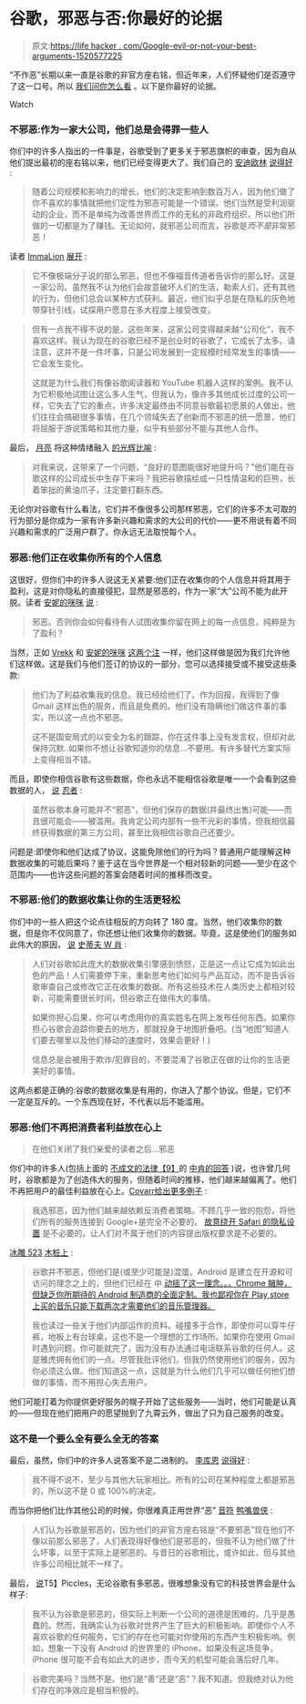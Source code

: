 # 谷歌，邪恶与否:你最好的论据

> 原文:[https://life hacker . com/Google-evil-or-not-your-best-arguments-1520577225](https://lifehacker.com/google-evil-or-not-your-best-arguments-1520577225)

“不作恶”长期以来一直是谷歌的非官方座右铭，但近年来，人们怀疑他们是否遵守了这一口号。所以 [我们问你怎么看](https://lifehacker.com/google-evil-or-not-1517275069) 。以下是你最好的论据。

Watch

### 不邪恶:作为一家大公司，他们总是会得罪一些人

你们中的许多人指出的一件事是，谷歌受到了更多关于邪恶旗帜的审查，因为自从他们提出最初的座右铭以来，他们已经变得更大了。我们自己的 [安迪欧林](http://andyoooo.kinja.com/) [说得好](https://lifehacker.com/1517566622) :

> 随着公司规模和影响力的增长，他们的决定影响到数百万人，因为他们做了你不喜欢的事情就把他们定性为邪恶可能是一个错误。他们当然是受利润驱动的企业，而不是单纯为改善世界而工作的无私的非政府组织，所以他们所做的一切都是为了赚钱。无论如何，就邪恶公司而言，谷歌是*而不是*非常邪恶！

读者 [ImmaLion](http://bokusatsu_tenshi.kinja.com/) [展开](https://lifehacker.com/1517725521) :

> 它不像极端分子说的那么邪恶，但也不像福音传道者告诉你的那么好。这是一家公司。虽然我不认为他们会故意破坏人们的生活，勒索人们，还有其他的行为，但他们总会以某种方式获利。最近，他们似乎总是在隐私的灰色地带穿针引线，试探用户愿意在多大程度上接受改变。

> 但有一点我不得不说的是，这些年来，这家公司变得越来越“公司化”，我不喜欢这样。我认为现在的谷歌已经不是创业时的谷歌了，它成长了太多。请注意，这并不是一件坏事，只是公司发展到一定规模时经常发生的事情——它会发生变化。
> 
> 这就是为什么我们有像谷歌阅读器和 YouTube 机器人这样的案例。我不认为它积极地试图让这么多人生气，但我认为，像许多其他成长过度的公司一样，它失去了它的重点，许多决定最终由不同意谷歌最初愿景的人做出，他们往往会搞砸很多事情，在几个领域失去了创新而不邪恶的统一愿景，他们将屈服于游说策略和其他力量，似乎有些部分不能与其他人合作。

最后， [月亮](http://saved.kinja.com/) 将这种情绪融入 [的光辉比喻](https://lifehacker.com/1517873296) :

> 对我来说，这带来了一个问题，“良好的意图能很好地提升吗？”他们能在谷歌这样的公司成长中生存下来吗？我把谷歌描绘成一只性情温和的巨熊，长着笨拙的黄油爪子，注定要打翻东西。

无论你对谷歌有什么看法，它们并不像很多公司那样邪恶，它们的许多不太可取的行为部分是你成为一家有许多新兴趣和需求的大公司的代价——更不用说有着不同兴趣和需求的广泛用户群了。你永远无法取悦每个人。

### 邪恶:他们正在收集你所有的个人信息

这很好，但你们中的许多人说这无关紧要:他们正在收集你的个人信息并将其用于盈利，这是对你隐私的直接侵犯，显然是邪恶的，作为一家“大”公司不能为此开脱。读者 [安妮的咪咪](http://anniesboobz.kinja.com/) [说](https://lifehacker.com/evil-how-else-would-you-view-someone-trying-to-collec-1517587204) :

> 邪恶。否则你会如何看待有人试图收集你留在网上的每一点信息，纯粹是为了盈利？

当然，正如 [Vrekk](http://vrekk.kinja.com/) 和 [安妮的咪咪](http://anniesboobz.kinja.com/) [这两个注](https://lifehacker.com/evil-how-else-would-you-view-someone-trying-to-collec-1517587204) 一样，他们这样做是因为我们允许他们这样做。这是我们与他们签订的协议的一部分，您可以选择接受或不接受这些条款:

> 他们为了利益收集我的信息。我已经给他们了。作为回报，我得到了像 Gmail 这样出色的服务，而且是免费的。他们没有隐瞒他们做这件事的事实，所以这一点也不邪恶。
> 
> 这不是国安局式的以安全为名的跟踪，你在这件事上没有发言权，但却对此保持沉默..如果你不想让谷歌知道你的信息...不要用。有许多替代方案实际上变得相当不错。

而且，即使你相信谷歌有这些数据，你也永远不能相信谷歌是唯一一个会看到这些数据的人， [说](https://lifehacker.com/1517806234) [忍者](http://ninjacharlie.kinja.com/) :

> 虽然谷歌本身可能并不“邪恶”，但他们保存的数据(并最终出售)可能——而且很可能会——被滥用。我肯定公司内部有一些不光彩的事情，但我相信最终获得数据的第三方公司，甚至比我相信谷歌自己还要少。

问题是:即使你和他们达成了协议，这能免除他们的行为吗？普通用户能理解这种数据收集的可能后果吗？鉴于这在当今世界是一个相对较新的问题——至少在这个范围内——也许这些问题的答案会随着时间的推移而改变。

### 不邪恶:他们的数据收集让你的生活更轻松

你们中的一些人把这个论点往相反的方向转了 180 度。当然，他们收集你的数据，但是你不仅同意了，你还想让他们收集你的数据。毕竟，这是使他们的服务如此伟大的原因， [说](https://lifehacker.com/1517729875) [史蒂夫 W 肖](http://steve-w-schow.kinja.com/) :

> 人们对谷歌如此庞大的数据收集引擎感到愤怒，正是这一点让它成为如此出色的产品！人们需要停下来，重新思考他们如何与产品互动，而不是告诉谷歌审查自己或修改它正在收集的数据。所有这些技术在人类历史上都相对较新，可能需要很长时间，但谷歌正在做伟大的事情。
> 
> 如果你担心后果，你可以考虑用你的真实姓名在网上发布任何东西。如果你担心谷歌会追踪你要去的地方，那就投身于地图折叠吧。(当“地图”知道人们要去哪里以及他们移动的速度时，效果会更好！)
> 
> 信息总是会被用于欺诈/犯罪目的，不要混淆了谷歌正在做的让你的生活更美好的事情。

这两点都是正确的:谷歌的数据收集是有用的，你进入了那个协议。但是，它们不一定是互斥的。一个东西现在好，不代表以后不能滥用。

### 邪恶:他们不再把消费者利益放在心上

> 在他们关闭了我们亲爱的读者之后...邪恶

你们中的许多人(包括上面的 [不成文的法律【9】](http://unwritten_law9.kinja.com/)的 [中肯的回答](https://lifehacker.com/1517560959) )说，也许曾几何时，谷歌都是为了创造伟大的服务，但随着时间的推移，他们越来越偏离了。他们不再把用户的最佳利益放在心上。[Covarr](http://covarr.kinja.com/)[给出更多例子](http://lifehacker.com/im-gonna-go-with-evil-because-of-their-increasing-relia-1517584164) :

> 我选邪恶，因为他们越来越依赖反消费者策略。不顾几乎一致的抱怨，将他们所有的服务连接到 Google+是完全不必要的。 [故意绕开 Safari 的隐私设置](http://www.businessinsider.com/google-tracking-apple-users-2012-2) 是不必要的。让人们对不属于他们的内容提出版权要求是不必要的。

[冰雕 523](http://icedrake-523.kinja.com/) [木桩上](https://lifehacker.com/1517639086) :

> 谷歌并不邪恶，但他们是(或至少可能是)混蛋。Android 是建立在开源和可访问的理念之上的，但他们已经在 中 [动摇了这一理念。。。Chrome 臃肿，但缺乏你所期待的 Android 制造商的全面定制。我也鄙视你在 Play store 上买的音乐只能下载两次才需要他们的音乐管理器。](http://arstechnica.com/gadgets/2013/10/googles-iron-grip-on-android-controlling-open-source-by-any-means-necessary/)
> 
> 我也读过一些关于他们内部运作的资料。碰撞多于合作，即使你可以穿牛仔裤，地板上有台球桌，这也不是一个理想的工作场所。如果你在使用 Gmail 时遇到问题，你可能就完了，因为没有办法通过电话联系谷歌的任何人。这是雅虎拥有他们的一点。尽管我批评他们，但我仍然使用他们的服务，因为你必须这么做。他们知道这一点，这就是为什么他们几乎可以做任何他们想做的事情，而不用担心失去用户。

他们可能打着为你提供更好服务的幌子开始了这些服务——当时，他们可能是认真的——但现在他们把用户的愿望抛到了九霄云外，做出了只为自己服务的改变。

### 这不是一个要么全有要么全无的答案

最后，虽然，你们中的许多人说答案不是二进制的。 [李库恩](http://bradleekuhn.kinja.com/) [说得好](https://lifehacker.com/i-would-have-to-say-no-at-least-in-comparison-to-other-1517560334) :

> 我不得不说不，至少与其他大玩家相比。所有的公司在某种程度上都是邪恶的，所以这不是 0 或 100%的决定。

而当你把他们比作其他公司的时候，你很难真正用世界“恶” [音符](https://lifehacker.com/1517560932) [鸭嘴兽侠](http://platypus22222.kinja.com/) :

> 人们认为谷歌是邪恶的，因为他们的非官方座右铭是“不要邪恶”现在他们不像以前那么邪恶了，人们表现得好像他们是邪恶的，但我不认为他们做了什么坏事，以至于实际上是邪恶的。与昔日的谷歌相比，或许如此，但与其他许多公司相比就不一样了。

最后， [说](https://lifehacker.com/1517896943)T5】Piccles，无论谷歌有多邪恶，很难想象没有它的科技世界会是什么样子:

> 我不认为谷歌是邪恶的，但实际上判断一个公司的道德是困难的，几乎是愚蠢的。然而，我确实认为谷歌对世界产生了巨大的积极影响。即使你个人不喜欢谷歌的任何服务，它们的存在也可能对你使用的东西产生积极影响。例如，想象一下没有 Android 的世界里的 iPhone。如果没有这场竞争，iPhone 很可能不会有如此大的进步，而今天的机型可能会落后好几年。

> 谷歌完美吗？当然不是。他们是“善”还是“恶”？我不知道。但我绝对认为他们存在的净效应是相当积极的。